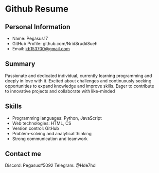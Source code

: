 # Github Resume

## Personal Information

- Name: Pegasus17
- GitHub Profile: github.com/Nrid8rudd8ueh
- Email:  kb153700@gmail.com

## Summary

Passionate and dedicated individual, currently learning programming and deeply in love with it. Excited about challenges and continuously seeking opportunities to expand knowledge and improve skills. Eager to contribute to innovative projects and collaborate with like-minded 


## Skills

- Programming languages: Python, JavaScript
- Web technologies: HTML, CS
- Version control: GitHub
- Problem-solving and analytical thinking
- Strong communication and teamwork

## Contact me 
Discord: Pegasus#5092
Telegram: @Hde7hd

